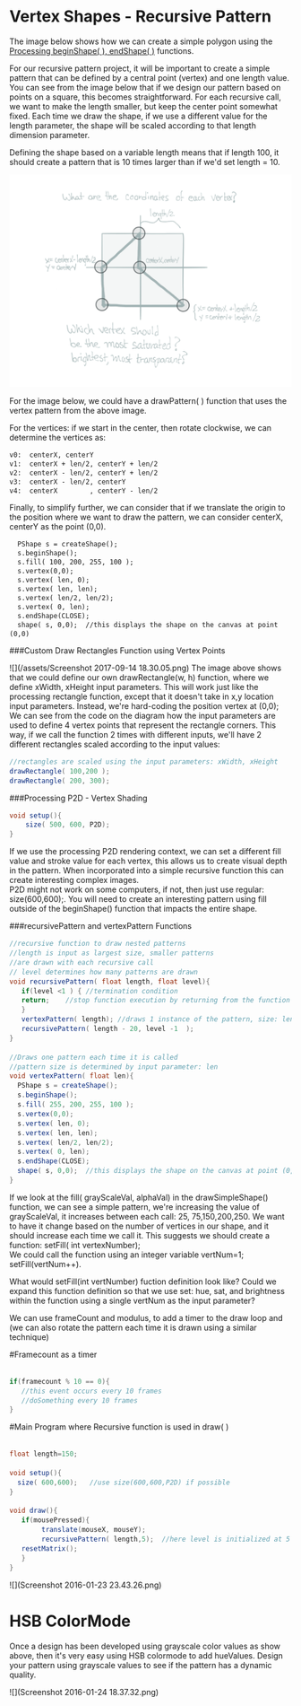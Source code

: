 # Vertex Shapes - Recursive Pattern

The image below shows how we can create a simple polygon using the [Processing beginShape\( \), endShape\( \)](https://processing.org/reference/beginShape_.html) functions.

For our recursive pattern project, it will be important to create a simple pattern that can be defined by a central point \(vertex\) and one length value.  You can see from the image below that if we design our pattern based on points on a square, this becomes straightforward.  For each recursive call, we want to make the length smaller, but keep the center point somewhat fixed.  Each time we draw the shape, if we use a different value for the length parameter, the shape will be scaled according to that length dimension parameter. 

Defining the shape based on a variable length means that if length 100, it should create a pattern that is 10 times larger than if we'd set length = 10.  

![](vertexShape.png)

For the image below, we could have a drawPattern\( \) function that uses the vertex pattern from the above image.

For the vertices: if we start in the center, then rotate clockwise, we can determine the vertices as:

```
v0:  centerX, centerY
v1:  centerX + len/2, centerY + len/2
v2:  centerX - len/2, centerY + len/2
v3:  centerX - len/2, centerY
v4:  centerX        , centerY - len/2
```

Finally, to simplify further, we can consider that if we translate the origin to the position where we want to draw the pattern, we can consider centerX, centerY as the point \(0,0\).

```
  PShape s = createShape();
  s.beginShape();
  s.fill( 100, 200, 255, 100 ); 
  s.vertex(0,0);
  s.vertex( len, 0);
  s.vertex( len, len);
  s.vertex( len/2, len/2);   
  s.vertex( 0, len);
  s.endShape(CLOSE);
  shape( s, 0,0);  //this displays the shape on the canvas at point (0,0)

```
###Custom Draw Rectangles Function using Vertex Points 

![](/assets/Screenshot 2017-09-14 18.30.05.png)
The image above shows that we could define our own drawRectangle(w, h) function, where we define xWidth, xHeight input parameters.  This will work just like the processing rectangle function, except that it doesn't take in x,y location input parameters. Instead, we're hard-coding the position vertex at (0,0);  We can see from the code on the diagram how the input parameters are used to define 4 vertex points that represent the rectangle corners.  This way, if we call the function 2 times with different inputs, we'll have 2 different rectangles scaled according to the input values:

```java
//rectangles are scaled using the input parameters: xWidth, xHeight
drawRectangle( 100,200 );
drawRectangle( 200, 300);

```
###Processing P2D - Vertex Shading

```java
void setup(){
    size( 500, 600, P2D);
}
```

If we use the processing P2D rendering context, we can set a different fill value and stroke value for each vertex, this allows us to create visual depth in the pattern. When incorporated into a simple recursive function this can create interesting complex images.  
P2D might not work on some computers, if not, then just use regular: size\(600,600\);.  You will need to create an interesting pattern using fill outside of the beginShape\(\) function that impacts the entire shape.

###recursivePattern and vertexPattern Functions


```java
//recursive function to draw nested patterns
//length is input as largest size, smaller patterns
//are drawn with each recursive call
// level determines how many patterns are drawn
void recursivePattern( float length, float level){
   if(level <1 ) { //termination condition
   return;    //stop function execution by returning from the function
   }
   vertexPattern( length); //draws 1 instance of the pattern, size: length
   recursivePattern( length - 20, level -1  );  
}

//Draws one pattern each time it is called
//pattern size is determined by input parameter: len
void vertexPattern( float len){
  PShape s = createShape();
  s.beginShape();
  s.fill( 255, 200, 255, 100 );  
  s.vertex(0,0);  
  s.vertex( len, 0);
  s.vertex( len, len);
  s.vertex( len/2, len/2);   
  s.vertex( 0, len);
  s.endShape(CLOSE);
  shape( s, 0,0);  //this displays the shape on the canvas at point (0,0)
}


```

If we look at the fill\( grayScaleVal, alphaVal\) in the drawSimpleShape\(\) function, we can see a simple pattern, we're increasing the value of grayScaleVal, it increases between each call:  25, 75,150,200,250.  We want to have it change based on the number of vertices in our shape, and it should increase each time we call it.  This suggests we should create a function:  setFill\( int vertexNumber\);   
We could call the function using an integer variable vertNum=1;  setFill\(vertNum++\).

What would setFill\(int vertNumber\) fuction definition look like?  Could we expand this function definition so that we use set: hue, sat, and brightness within the function using a single vertNum as the input parameter?

We can use frameCount and modulus, to add a timer to the draw loop and \(we can also rotate the pattern each time it is drawn using a similar technique\)

#Framecount as a timer
```java

if(framecount % 10 == 0){ 
   //this event occurs every 10 frames
   //doSomething every 10 frames
}
```

#Main Program where Recursive function is used  in draw( )

```java

float length=150;

void setup(){
  size( 600,600);   //use size(600,600,P2D) if possible
}

void draw(){
   if(mousePressed){
        translate(mouseX, mouseY);
        recursivePattern( length,5);  //here level is initialized at 5 because we decrement it inside the recursive function
   resetMatrix();
   }
}

```

![](Screenshot 2016-01-23 23.43.26.png)

# HSB ColorMode

Once a design has been developed using grayscale color values as show above, then it's very easy using HSB colormode to add hueValues.  Design your pattern using grayscale values to see if the pattern has a dynamic quality.

![](Screenshot 2016-01-24 18.37.32.png)


